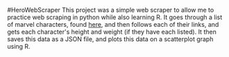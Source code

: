 #HeroWebScraper
This project was a simple web scraper to allow me to practice web scraping in python while also learning R. It goes through a list of marvel characters, found [here](https://marvel.com/characters/browse "Marvel's Characters"), and then follows each of their links, and gets each character's height and weight (if they have each listed). It then saves this data as a JSON file, and plots this data on a scatterplot graph using R.
